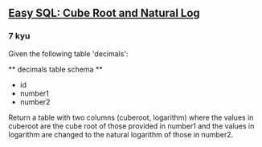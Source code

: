 <h2><a href=https://www.codewars.com/kata/594a6ad320ac16a54400007f/train/sql target="_blank">Easy SQL: Cube Root and Natural Log</a></h2><h3>7 kyu</h3><p>Given the following table 'decimals':</p><p>** decimals table schema **</p><ul><li>id</li><li>number1</li><li>number2</li></ul><p>Return a table with two columns (cuberoot, logarithm) where the values in cuberoot are the cube root of those provided in number1 and the values in logarithm are changed to the natural logarithm of those in number2.</p>